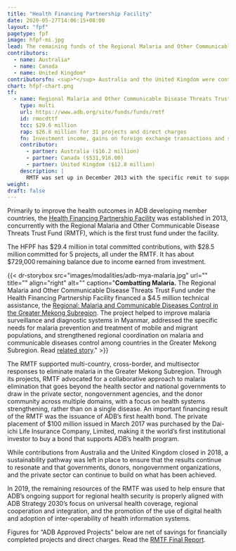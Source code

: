 ```yaml
---
title: "Health Financing Partnership Facility"
date: 2020-05-27T14:06:15+08:00
layout: "fpf"
pagetype: fpf
image: hfpf-mi.jpg
lead: The remaining funds of the Regional Malaria and Other Communicable Disease Threats Trust Fund, the lone trust fund under the Health Financing Partnership Facility, was used to ensure that ADB’s ongoing support for regional health security is properly aligned with ADB Strategy 2030. The facility has $29.4 million in total committed contributions in 2019. 
contributors:
  - name: Australia*
  - name: Canada
  - name: United Kingdom*
contributorsfn: <sup>*</sup> Australia and the United Kingdom were contributors to the RMTF until 2018.
chart: hfpf-chart.png
tf:
  - name: Regional Malaria and Other Communicable Disease Threats Trust Fund (RMTF)
    type: multi
    url: https://www.adb.org/site/funds/funds/rmtf
    id: rmocdttf
    tcc: $29.6 million
    rap: $26.8 million for 31 projects and direct charges
    fn: Investment income, gains on foreign exchange transactions and savings on closed projects are used for project commitments. Hence, project commitments may exceed contributions.  
    contributor:
      - partner: Australia ($16.2 million) 
      - partner: Canada ($531,916.00) 
      - partner: United Kingdom ($12.8 million)
    description: |
      RMTF was set up in December 2013 with the specific remit to support developing member countries to develop multi-country, cross-border, and multisector responses to urgent malaria and other communicable disease issues. Australia and the United Kingdom were contributors to the RMTF and the HFPF until 2018.   
weight: 
draft: false
---
```


Primarily to improve the health outcomes in ADB developing member countries, the [Health Financing Partnership Facility](https://www.adb.org/site/funds/funds/hfpf) was established in 2013, concurrently with the Regional Malaria and Other Communicable Disease Threats Trust Fund (RMTF), which is the first trust fund under the facility.  

The HFPF has $29.4 million in total committed contributions, with $28.5 million committed for 5 projects, all under the RMTF. It has about $729,000 remaining balance due to income earned from investment.

{{< dr-storybox src="images/modalities/adb-mya-malaria.jpg" url="" title="" align="right" alt="" caption="**Combatting Malaria.** The Regional Malaria and Other Communicable Disease Threats Trust Fund under the Health Financing Partnership Facility financed a $4.5 million technical assistance, the [Regional: Malaria and Communicable Diseases Control in the Greater Mekong Subregion](https://www.adb.org/projects/48446-001/main). The project helped to improve malaria surveillance and diagnostic systems in Myanmar, addressed the specific needs for malaria prevention and treatment of mobile and migrant populations, and strengthened regional coordination on malaria and communicable diseases control among countries in the Greater Mekong Subregion. Read [related story](https://www.adb.org/multimedia/donor-report2018/our-stories/regionwide-malaria-elimination-movement.html)." >}}

The RMTF supported multi-country, cross-border, and multisector responses to eliminate malaria in the Greater Mekong Subregion. Through its projects, RMTF advocated for a collaborative approach to malaria elimination that goes beyond the health  sector and national governments to draw in the private sector, nongovernment agencies, and the donor community across multiple domains, with a focus on health systems strengthening, rather than on a single disease. An important financing result of the RMTF was the issuance of ADB’s first health bond. The private placement of $100 million issued in March 2017 was purchased by the Dai-ichi Life Insurance Company, Limited, making it the world’s first institutional investor to buy a bond that supports ADB’s health program.  

While contributions from Australia and the United Kingdom closed in 2018, a sustainability pathway was left in place to ensure that the results continue to resonate and that governments, donors, nongovernment organizations, and the private sector can continue to build on what has been achieved.

In 2019, the remaining resources of the RMTF was used to help ensure that ADB’s ongoing support for regional health security is properly aligned with ADB Strategy 2030’s focus on universal health coverage, regional cooperation and integration, and the promotion of the use of digital health and adoption of inter-operability of health information systems. 

Figures for “ADB Approved Projects” below are net of savings for financially completed projects and direct charges. Read the [RMTF Final Report](https://www.adb.org/publications/malaria-trust-fund-report).